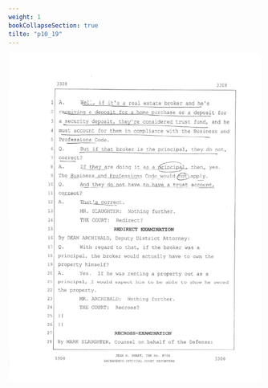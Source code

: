 ```yaml
---
weight: 1
bookCollapseSection: true
tilte: "p10_19"
---
```

![us_constitution_rip](../jpg/dpjt_10.jpg)
